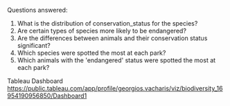 Questions answered:

1. What is the distribution of conservation_status for the species?
2. Are certain types of species more likely to be endangered?
3. Are the differences between animals and their conservation status significant?
4. Which species were spotted the most at each park?
5. Which animals with the 'endangered' status were spotted the most at each park?


Tableau Dashboard
https://public.tableau.com/app/profile/georgios.vacharis/viz/biodiversity_16954190956850/Dashboard1
 
